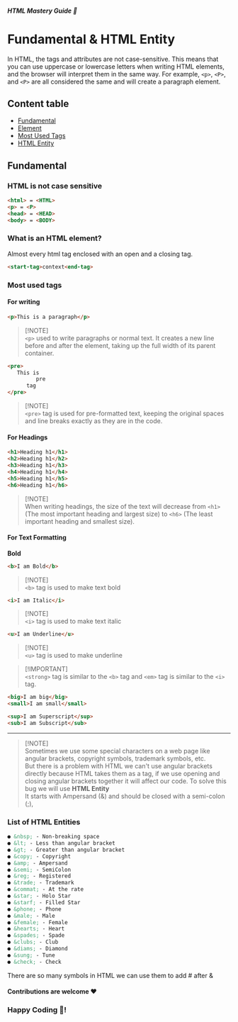 ##### HTML Mastery Guide 🏅
# Fundamental & HTML Entity

In HTML, the tags and attributes are not case-sensitive. This means that you can use uppercase or lowercase letters when writing HTML elements, and the browser will interpret them in the same way. For example, `<p>`, `<P>`, and `<P>` are all considered the same and will create a paragraph element.

## Content table
- [Fundamental](https://github.com/Ninja-Vikash/HTML-Mastery-Guide/tree/main/02%20-%20Fundamentals#fundamental)
- [Element](https://github.com/Ninja-Vikash/HTML-Mastery-Guide/tree/main/02%20-%20Fundamentals#what-is-an-html-element)
- [Most Used Tags](https://github.com/Ninja-Vikash/HTML-Mastery-Guide/tree/main/02%20-%20Fundamentals#most-used-tags)
- [HTML Entity](https://github.com/Ninja-Vikash/HTML-Mastery-Guide/tree/main/02%20-%20Fundamentals#list-of-html-entities)

## Fundamental
### HTML is not case sensitive

```html
<html> = <HTML>
<p> = <P>
<head> = <HEAD>
<body> = <BODY>
```

### What is an HTML element?
Almost every html tag enclosed with an open and a closing tag.

```html
<start-tag>context<end-tag>
```
   
### Most used tags
#### For writing
```html
<p>This is a paragraph</p>
```
> [!NOTE]\
> `<p>` used to write paragraphs or normal text. It creates a new line before and after the element, taking up the full width of its parent container.
```html
<pre>
   This is 
         pre
      tag
</pre>
```
> [!NOTE]\
> `<pre>` tag is used for pre-formatted text, keeping the original spaces and line breaks exactly as they are in the code.

#### For Headings
```html
<h1>Heading h1</h1>
<h2>Heading h1</h2>
<h3>Heading h1</h3>
<h4>Heading h1</h4>
<h5>Heading h1</h5>
<h6>Heading h1</h6>
```
> [!NOTE]\
> When writing headings, the size of the text will decrease from `<h1>` (The most important heading and largest size) to `<h6>` (The least important heading and smallest size).

#### For Text Formatting
**Bold**
```html
<b>I am Bold</b>
```
> [!NOTE]\
> `<b>` tag is used to make text bold
```html
<i>I am Italic</i>
``` 
> [!NOTE]\
> `<i>` tag is used to make text italic

```html
<u>I am Underline</u>
```
> [!NOTE]\
> `<u>` tag is used to make underline

> [!IMPORTANT]\
> `<strong>` tag is similar to the `<b>` tag and `<em>` tag is similar to the `<i>` tag.


```html
<big>I am big</big>
<small>I am small</small>
```

```html
<sup>I am Superscript</sup>
<sub>I am Subscript</sub>
``` 
***
> [!NOTE]\
> Sometimes we use some special characters on a web page like angular brackets, copyright symbols, trademark symbols, etc.\
> But there is a problem with HTML we can't use angular brackets directly because HTML takes them as a tag, if we use opening and closing angular brackets together it will affect our code. To solve this bug we will use **HTML Entity** \
> It starts with Ampersand (&) and should be closed with a semi-colon (;),

### List of HTML Entities
```html
● &nbsp; - Non-breaking space
● &lt; - Less than angular bracket
● &gt; - Greater than angular bracket
● &copy; - Copyright 
● &amp; - Ampersand 
● &semi; - SemiColon 
● &reg; - Registered 
● &trade; - Trademark 
● &commat; - At the rate 
● &star; - Holo Star
● &starf; - Filled Star
● &phone; - Phone 
● &male; - Male 
● &female; - Female 
● &hearts; - Heart 
● &spades; - Spade
● &clubs; - Club
● &diams; - Diamond
● &sung; - Tune 
● &check; - Check
```
<p>There are so many symbols in HTML we can use them to add # after &</p>

#### Contributions are welcome ❤️
### Happy Coding 🤝!
